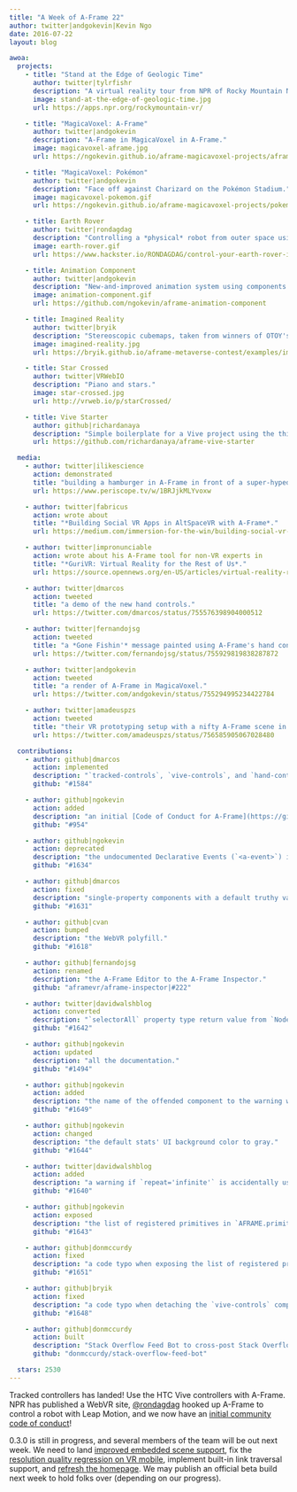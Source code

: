 ```yaml
---
title: "A Week of A-Frame 22"
author: twitter|andgokevin|Kevin Ngo
date: 2016-07-22
layout: blog

awoa:
  projects:
    - title: "Stand at the Edge of Geologic Time"
      author: twitter|tylrfishr
      description: "A virtual reality tour from NPR of Rocky Mountain National Park. ([code](https://github.com/nprapps/rockymountain))"
      image: stand-at-the-edge-of-geologic-time.jpg
      url: https://apps.npr.org/rockymountain-vr/

    - title: "MagicaVoxel: A-Frame"
      author: twitter|andgokevin
      description: "A-Frame in MagicaVoxel in A-Frame."
      image: magicavoxel-aframe.jpg
      url: https://ngokevin.github.io/aframe-magicavoxel-projects/aframe/

    - title: "MagicaVoxel: Pokémon"
      author: twitter|andgokevin
      description: "Face off against Charizard on the Pokémon Stadium."
      image: magicavoxel-pokemon.gif
      url: https://ngokevin.github.io/aframe-magicavoxel-projects/pokemon/

    - title: Earth Rover
      author: twitter|rondagdag
      description: "Controlling a *physical* robot from outer space using Intel Edison and Leap Motion."
      image: earth-rover.gif
      url: https://www.hackster.io/RONDAGDAG/control-your-earth-rover-in-virtual-reality-15a9fe

    - title: Animation Component
      author: twitter|andgokevin
      description: "New-and-improved animation system using components."
      image: animation-component.gif
      url: https://github.com/ngokevin/aframe-animation-component

    - title: Imagined Reality
      author: twitter|bryik
      description: "Stereoscopic cubemaps, taken from winners of OTOY's *Render the Metaverse* context."
      image: imagined-reality.jpg
      url: https://bryik.github.io/aframe-metaverse-contest/examples/imagined-reality.html

    - title: Star Crossed
      author: twitter|VRWebIO
      description: "Piano and stars."
      image: star-crossed.jpg
      url: http://vrweb.io/p/starCrossed/

    - title: Vive Starter
      author: github|richardanaya
      description: "Simple boilerplate for a Vive project using the third-party `aframe-webvr-controller` component."
      url: https://github.com/richardanaya/aframe-vive-starter

  media:
    - author: twitter|ilikescience
      action: demonstrated
      title: "building a hamburger in A-Frame in front of a super-hyped crowd at [BrooklynJS](http://brooklynjs.com/)."
      url: https://www.periscope.tv/w/1BRJjkMLYvoxw

    - author: twitter|fabricus
      action: wrote about
      title: "*Building Social VR Apps in AltSpaceVR with A-Frame*."
      url: https://medium.com/immersion-for-the-win/building-social-vr-apps-in-altspacevr-with-a-frame-81cb1bbc3ec4

    - author: twitter|impronunciable
      action: wrote about his A-Frame tool for non-VR experts in
      title: "*GuriVR: Virtual Reality for the Rest of Us*."
      url: https://source.opennews.org/en-US/articles/virtual-reality-rest-us/

    - author: twitter|dmarcos
      action: tweeted
      title: "a demo of the new hand controls."
      url: https://twitter.com/dmarcos/status/755576398904000512

    - author: twitter|fernandojsg
      action: tweeted
      title: "a *Gone Fishin'* message painted using A-Frame's hand controls."
      url: https://twitter.com/fernandojsg/status/755929819838287872

    - author: twitter|andgokevin
      action: tweeted
      title: "a render of A-Frame in MagicaVoxel."
      url: https://twitter.com/andgokevin/status/755294995234422784

    - author: twitter|amadeuspzs
      action: tweeted
      title: "their VR prototyping setup with a nifty A-Frame scene in the background."
      url: https://twitter.com/amadeuspzs/status/756585905067028480

  contributions:
    - author: github|dmarcos
      action: implemented
      description: "`tracked-controls`, `vive-controls`, and `hand-controls` controller components."
      github: "#1584"

    - author: github|ngokevin
      action: added
      description: "an initial [Code of Conduct for A-Frame](https://github.com/aframevr/aframe/blob/master/CODE_OF_CONDUCT.md), adapted from the [Rust Code of Conduct](https://www.rust-lang.org/conduct.html)."
      github: "#954"

    - author: github|ngokevin
      action: deprecated
      description: "the undocumented Declarative Events (`<a-event>`) in favor of [Event Set Component](https://github.com/ngokevin/aframe-event-set-component)."
      github: "#1634"

    - author: github|dmarcos
      action: fixed
      description: "single-property components with a default truthy value being falsy if an attribute is attached without a value."
      github: "#1631"

    - author: github|cvan
      action: bumped
      description: "the WebVR polyfill."
      github: "#1618"

    - author: github|fernandojsg
      action: renamed
      description: "the A-Frame Editor to the A-Frame Inspector."
      github: "aframevr/aframe-inspector|#222"

    - author: twitter|davidwalshblog
      action: converted
      description: "`selectorAll` property type return value from `NodeList` to `Array`."
      github: "#1642"

    - author: github|ngokevin
      action: updated
      description: "all the documentation."
      github: "#1494"

    - author: github|ngokevin
      action: added
      description: "the name of the offended component to the warning when providing a property that is not part of the component's schema."
      github: "#1649"

    - author: github|ngokevin
      action: changed
      description: "the default stats' UI background color to gray."
      github: "#1644"

    - author: twitter|davidwalshblog
      action: added
      description: "a warning if `repeat='infinite'` is accidentally used instead of `repeat='indefinite'`."
      github: "#1640"

    - author: github|ngokevin
      action: exposed
      description: "the list of registered primitives in `AFRAME.primitives.primitives`."
      github: "#1643"

    - author: github|donmccurdy
      action: fixed
      description: "a code typo when exposing the list of registered primitives."
      github: "#1651"

    - author: github|bryik
      action: fixed
      description: "a code typo when detaching the `vive-controls` component."
      github: "#1648"

    - author: github|donmccurdy
      action: built
      description: "Stack Overflow Feed Bot to cross-post Stack Overflow questions to A-Frame Slack channels."
      github: "donmccurdy/stack-overflow-feed-bot"

  stars: 2530
---
```


Tracked controllers has landed! Use the HTC Vive controllers with A-Frame. NPR
has published a WebVR site, [@rondagdag](https://twitter.com/rondagdag) hooked
up A-Frame to control a robot with Leap Motion, and we now have an [initial
community code of conduct](https://github.com/aframevr/aframe/blob/master/CODE_OF_CONDUCT.md)!

0.3.0 is still in progress, and several members of the team will be out next
week. We need to land [improved embedded scene
support](https://github.com/aframevr/aframe/pull/1474), fix the [resolution
quality regression on VR
mobile](https://github.com/aframevr/aframe/issues/1541), implement built-in
link traversal support, and [refresh the
homepage](https://github.com/aframevr/aframe-site/tree/redesign). We may
publish an official beta build next week to hold folks over (depending on our
progress).
